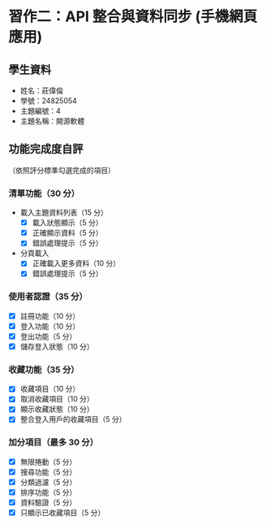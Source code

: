 # 習作二：API 整合與資料同步 (手機網頁應用)

## 學生資料

- 姓名：莊偉倫
- 學號：24825054
- 主題編號：4
- 主題名稱：開源軟體

## 功能完成度自評

（依照評分標準勾選完成的項目）

### 清單功能（30 分）

- 載入主題資料列表（15 分）
  - [x] 載入狀態顯示（5 分）
  - [x] 正確顯示資料（5 分）
  - [x] 錯誤處理提示（5 分）
- 分頁載入
  - [x] 正確載入更多資料（10 分）
  - [x] 錯誤處理提示（5 分）

### 使用者認證（35 分）

- [x] 註冊功能（10 分）
- [x] 登入功能（10 分）
- [x] 登出功能（5 分）
- [x] 儲存登入狀態（10 分）

### 收藏功能（35 分）

- [x] 收藏項目（10 分）
- [x] 取消收藏項目（10 分）
- [x] 顯示收藏狀態（10 分）
- [x] 整合登入用戶的收藏項目（5 分）

### 加分項目（最多 30 分）

- [x] 無限捲動（5 分）
- [x] 搜尋功能（5 分）
- [x] 分類過濾（5 分）
- [x] 排序功能（5 分）
- [x] 資料驗證（5 分）
- [x] 只顯示已收藏項目（5 分）
